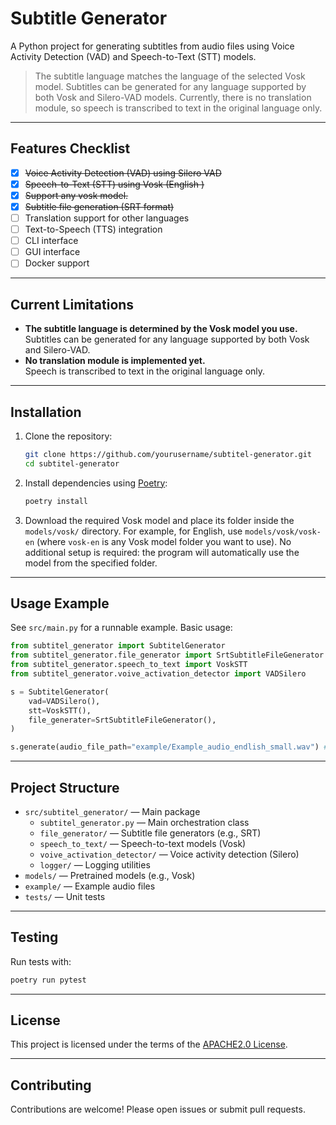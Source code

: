 # Subtitle Generator

A Python project for generating subtitles from audio files using Voice Activity Detection (VAD) and Speech-to-Text (STT) models.

> The subtitle language matches the language of the selected Vosk model. Subtitles can be generated for any language supported by both Vosk and Silero-VAD models.
> Currently, there is no translation module, so speech is transcribed to text in the original language only.


---

## Features Checklist

- [x] ~~Voice Activity Detection (VAD) using Silero VAD~~
- [x] ~~Speech-to-Text (STT) using Vosk (English )~~
- [x] ~~Support any vosk model.~~
- [x] ~~Subtitle file generation (SRT format)~~
- [ ] Translation support for other languages
- [ ] Text-to-Speech (TTS) integration
- [ ] CLI interface
- [ ] GUI interface
- [ ] Docker support

---

## Current Limitations

- **The subtitle language is determined by the Vosk model you use.**  
  Subtitles can be generated for any language supported by both Vosk and Silero-VAD.
- **No translation module is implemented yet.**  
  Speech is transcribed to text in the original language only.

---

## Installation

1. Clone the repository:
   ```bash
   git clone https://github.com/yourusername/subtitel-generator.git
   cd subtitel-generator
   ```
2. Install dependencies using [Poetry](https://python-poetry.org/):
   ```bash
   poetry install
   ```
3. Download the required Vosk model and place its folder inside the `models/vosk/` directory. For example, for English, use `models/vosk/vosk-en` (where `vosk-en` is any Vosk model folder you want to use).
   No additional setup is required: the program will automatically use the model from the specified folder.

---

## Usage Example

See `src/main.py` for a runnable example. Basic usage:

```python
from subtitel_generator import SubtitelGenerator
from subtitel_generator.file_generator import SrtSubtitleFileGenerator
from subtitel_generator.speech_to_text import VoskSTT
from subtitel_generator.voive_activation_detector import VADSilero

s = SubtitelGenerator(
    vad=VADSilero(),
    stt=VoskSTT(),
    file_generater=SrtSubtitleFileGenerator(),
)

s.generate(audio_file_path="example/Example_audio_endlish_small.wav") # Path to the audio file
```

---

## Project Structure

- `src/subtitel_generator/` — Main package
  - `subtitel_generator.py` — Main orchestration class
  - `file_generator/` — Subtitle file generators (e.g., SRT)
  - `speech_to_text/` — Speech-to-text models (Vosk)
  - `voive_activation_detector/` — Voice activity detection (Silero)
  - `logger/` — Logging utilities
- `models/` — Pretrained models (e.g., Vosk)
- `example/` — Example audio files
- `tests/` — Unit tests

---

## Testing

Run tests with:
```bash
poetry run pytest
```

---

## License

This project is licensed under the terms of the [APACHE2.0 License](LICENSE).

---

## Contributing

Contributions are welcome! Please open issues or submit pull requests.
